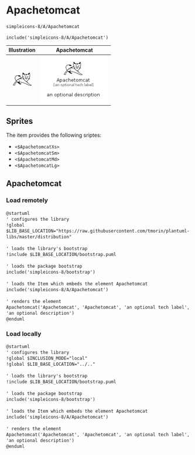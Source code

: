 # Apachetomcat


```text
simpleicons-8/A/Apachetomcat
```

```text
include('simpleicons-8/A/Apachetomcat')
```



| Illustration | Apachetomcat |
| :---: | :---: |
| ![illustration for Illustration](../../simpleicons-8/A/Apachetomcat.png) | ![illustration for Apachetomcat](../../simpleicons-8/A/Apachetomcat.Local.png) |



## Sprites
The item provides the following sriptes:

- `<$ApachetomcatXs>`
- `<$ApachetomcatSm>`
- `<$ApachetomcatMd>`
- `<$ApachetomcatLg>`





## Apachetomcat

### Load remotely
```plantuml
@startuml
' configures the library
!global $LIB_BASE_LOCATION="https://raw.githubusercontent.com/tmorin/plantuml-libs/master/distribution"

' loads the library's bootstrap
!include $LIB_BASE_LOCATION/bootstrap.puml

' loads the package bootstrap
include('simpleicons-8/bootstrap')

' loads the Item which embeds the element Apachetomcat
include('simpleicons-8/A/Apachetomcat')

' renders the element
Apachetomcat('Apachetomcat', 'Apachetomcat', 'an optional tech label', 'an optional description')
@enduml
```

### Load locally
```plantuml
@startuml
' configures the library
!global $INCLUSION_MODE="local"
!global $LIB_BASE_LOCATION="../.."

' loads the library's bootstrap
!include $LIB_BASE_LOCATION/bootstrap.puml

' loads the package bootstrap
include('simpleicons-8/bootstrap')

' loads the Item which embeds the element Apachetomcat
include('simpleicons-8/A/Apachetomcat')

' renders the element
Apachetomcat('Apachetomcat', 'Apachetomcat', 'an optional tech label', 'an optional description')
@enduml
```

